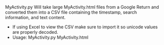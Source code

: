 MyActivity.py
Will take large MyActivity.html files from a Google Return and converted them into a CSV file containing the timestamp, search information, and text content.
- If using Excel to view the CSV make sure to import it so unicode values are properly decoded.
- Usage: MyActivity.py MyActivity.html

